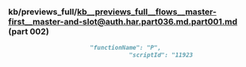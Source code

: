 ### kb/previews_full/kb__previews_full__flows__master-first__master-and-slot@auth.har.part036.md.part001.md (part 002)

```md
                       "functionName": "P",
                                  "scriptId": "11923
```

```

